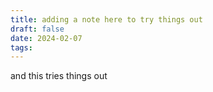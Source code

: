 ```yaml
---
title: adding a note here to try things out
draft: false
date: 2024-02-07
tags:
---
```

and this tries things out